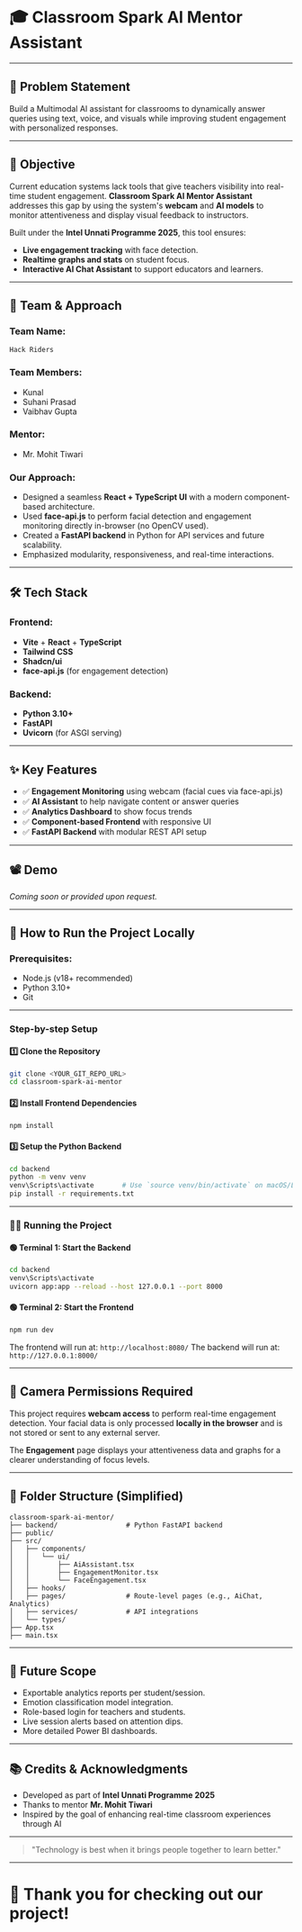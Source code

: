 # 🎓 Classroom Spark AI Mentor Assistant

---

## 📌 Problem Statement

Build a Multimodal AI assistant for classrooms to dynamically answer queries using text, voice, and visuals while improving student engagement with personalized responses.

---

## 🎯 Objective

Current education systems lack tools that give teachers visibility into real-time student engagement.
**Classroom Spark AI Mentor Assistant** addresses this gap by using the system's **webcam** and **AI models** to monitor attentiveness and display visual feedback to instructors.

Built under the **Intel Unnati Programme 2025**, this tool ensures:

* **Live engagement tracking** with face detection.
* **Realtime graphs and stats** on student focus.
* **Interactive AI Chat Assistant** to support educators and learners.

---

## 🧠 Team & Approach

### Team Name:

`Hack Riders`

### Team Members:

* Kunal
* Suhani Prasad
* Vaibhav Gupta

### Mentor:

* Mr. Mohit Tiwari

### Our Approach:

* Designed a seamless **React + TypeScript UI** with a modern component-based architecture.
* Used **face-api.js** to perform facial detection and engagement monitoring directly in-browser (no OpenCV used).
* Created a **FastAPI backend** in Python for API services and future scalability.
* Emphasized modularity, responsiveness, and real-time interactions.

---

## 🛠️ Tech Stack

### Frontend:

* **Vite** + **React** + **TypeScript**
* **Tailwind CSS**
* **Shadcn/ui**
* **face-api.js** (for engagement detection)

### Backend:

* **Python 3.10+**
* **FastAPI**
* **Uvicorn** (for ASGI serving)

---

## ✨ Key Features

* ✅ **Engagement Monitoring** using webcam (facial cues via face-api.js)
* ✅ **AI Assistant** to help navigate content or answer queries
* ✅ **Analytics Dashboard** to show focus trends
* ✅ **Component-based Frontend** with responsive UI
* ✅ **FastAPI Backend** with modular REST API setup

---

## 📽️ Demo

*Coming soon or provided upon request.*

---

## 🧪 How to Run the Project Locally

### Prerequisites:

* Node.js (v18+ recommended)
* Python 3.10+
* Git

---

### Step-by-step Setup

#### 1️⃣ Clone the Repository

```bash
git clone <YOUR_GIT_REPO_URL>
cd classroom-spark-ai-mentor
```

#### 2️⃣ Install Frontend Dependencies

```bash
npm install
```

#### 3️⃣ Setup the Python Backend

```bash
cd backend
python -m venv venv
venv\Scripts\activate       # Use `source venv/bin/activate` on macOS/Linux
pip install -r requirements.txt
```

---

### 🧑‍💻 Running the Project

#### 🟢 Terminal 1: Start the Backend

```bash
cd backend
venv\Scripts\activate
uvicorn app:app --reload --host 127.0.0.1 --port 8000
```

#### 🟢 Terminal 2: Start the Frontend

```bash
npm run dev
```

The frontend will run at: `http://localhost:8080/`
The backend will run at: `http://127.0.0.1:8000/`

---

## 📸 Camera Permissions Required

This project requires **webcam access** to perform real-time engagement detection.
Your facial data is only processed **locally in the browser** and is not stored or sent to any external server.

The **Engagement** page displays your attentiveness data and graphs for a clearer understanding of focus levels.

---

## 📁 Folder Structure (Simplified)

```
classroom-spark-ai-mentor/
├── backend/                 # Python FastAPI backend
├── public/
├── src/
│   ├── components/
│   │   └── ui/
│   │       ├── AiAssistant.tsx
│   │       ├── EngagementMonitor.tsx
│   │       └── FaceEngagement.tsx
│   ├── hooks/
│   ├── pages/               # Route-level pages (e.g., AiChat, Analytics)
│   ├── services/            # API integrations
│   └── types/
├── App.tsx
├── main.tsx
```

---

## 🔮 Future Scope

* Exportable analytics reports per student/session.
* Emotion classification model integration.
* Role-based login for teachers and students.
* Live session alerts based on attention dips.
* More detailed Power BI dashboards.

---

## 📚 Credits & Acknowledgments

* Developed as part of **Intel Unnati Programme 2025**
* Thanks to mentor **Mr. Mohit Tiwari**
* Inspired by the goal of enhancing real-time classroom experiences through AI

---

> "Technology is best when it brings people together to learn better."

---

# 🌟 Thank you for checking out our project!
